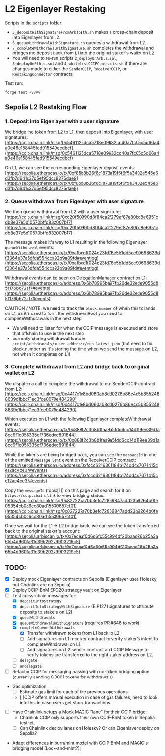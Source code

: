 # L2 Eigenlayer Restaking

Scripts in the `scripts` folder:
- `5_depositWithSignatureFromArbToEth.sh` makes a cross-chain deposit into Eigenlayer from L2.
- `6_queueWithdrawalWithSignature.sh` queues a withdrawal from L2.
- `7_completeWithdrawalWithSignature.sh` completes the withdrawal and bridges the deposit back from L1 into the original staker's wallet on L2.
- You will need to re-run scripts `2_deployOnArb.s.sol`, `3_deployOnEth.s.sol` and `4_whitelistCCIPContracts.sh` if there are changes made to either the `SenderCCIP`, `ReceiverCCIP`, or `RestakingConnector` contracts.

Test run:
```
forge test -vvvv
```


## Sepolia L2 Restaking Flow

### 1. Deposit into Eigenlayer with a user signature

We bridge the token from L2 to L1, then deposit into Eigenlayer, with user signatures:
[https://ccip.chain.link/msg/0x5461125dca5718e09632cc40a7fc05c5d66a4a0e46e158445fed915549ecdbcf](https://ccip.chain.link/msg/0x5461125dca5718e09632cc40a7fc05c5d66a4a0e46e158445fed915549ecdbcf)

On L1, we can see the corresponding Eigenlayer deposit events:
[https://sepolia.etherscan.io/tx/0xf85b8b26f6c1873a19f5f6f5a3402e545e6d3fb7d641c37d5ef95dcc8275dae9](https://sepolia.etherscan.io/tx/0xf85b8b26f6c1873a19f5f6f5a3402e545e6d3fb7d641c37d5ef95dcc8275dae9)


### 2. Queue withdrawal from Eigenlayer with user signature

We then queue withdrawal from L2 with a user signature:
[https://ccip.chain.link/msg/0xc20f50990d8f84ca2f279ef87e80bc8e6951cdb8e37e5d10570bffd832007b17](https://ccip.chain.link/msg/0xc20f50990d8f84ca2f279ef87e80bc8e6951cdb8e37e5d10570bffd832007b17)

The message makes it's way to L1 resulting in the following Eigenlayer `queueWithdrawal` events:
[https://sepolia.etherscan.io/tx/0xafbcdff024c23fd76e5b1dd5ce90698639df3364e37a6dfda554cca92b9a89fd#eventlog](https://sepolia.etherscan.io/tx/0xafbcdff024c23fd76e5b1dd5ce90698639df3364e37a6dfda554cca92b9a89fd#eventlog)

Withdrawal events can be seen on DelegationManager contract on L1:
[https://sepolia.etherscan.io/address/0x6b78995ba97fb26de32ede9055d85f176b672af7#events](https://sepolia.etherscan.io/address/0x6b78995ba97fb26de32ede9055d85f176b672af7#events)

CAUTION / NOTE: we need to track the `block.number` of when this tx lands on L1, as it's used to form the withdrawalRoot you need to completeWithdrawals in the next step.
- We will need to listen for when the CCIP message is executed and store that offchain to use in the next step
- currently storing withdrawalRoots in `script/withdrawals/<user_address>/run-latest.json` (but need to fix block.number as it's storing the time when we send the message on L2, not when it completes on L1)


### 3. Complete withdrawal from L2 and bridge back to original wallet on L2

We dispatch a call to complete the withdrawal to our SenderCCIP contract from L2:
[https://ccip.chain.link/msg/0x4417c1e8bd060ab8dd0276b86e4d5b8552488639c1bbc71ec3fce0079e484290](https://ccip.chain.link/msg/0x4417c1e8bd060ab8dd0276b86e4d5b8552488639c1bbc71ec3fce0079e484290)

Which executes on L1 with the following Eigenlayer completeWithdrawal events:
[https://sepolia.etherscan.io/tx/0x888f2c3b8b1faa9a5fdd6cc14d119ee39d1a8cc9f1c056335cf736edec891844](https://sepolia.etherscan.io/tx/0x888f2c3b8b1faa9a5fdd6cc14d119ee39d1a8cc9f1c056335cf736edec891844)


While the tokens are being bridged back, you can see the `messageId` in one of the emitted `Message Sent` event on the ReceiverCCIP contract:
[https://sepolia.etherscan.io/address/0xfccc6216301184b174dd4c7071415ce12ac4ce37#events](https://sepolia.etherscan.io/address/0xfccc6216301184b174dd4c7071415ce12ac4ce37#events)

Copy the `messageId` (topic[1]) on this page and search for it on `https://ccip.chain.link` to view  bridging status:
[https://ccip.chain.link/msg/0x827227a70b3efc72869847add23b9264b0fe05354cb0d6cc80ad15530657cf01](https://ccip.chain.link/msg/0x827227a70b3efc72869847add23b9264b0fe05354cb0d6cc80ad15530657cf01)

Once we wait for the L1 -> L2 bridge back, we can see the token transferred back to the original staker's account:
[https://sepolia.arbiscan.io/tx/0x7eceaf0d6c6fc55c994df20baad26b25a3a65b4d9601a31c39b29279903219c5](https://sepolia.arbiscan.io/tx/0x7eceaf0d6c6fc55c994df20baad26b25a3a65b4d9601a31c39b29279903219c5)



## TODO:
- [x] Deploy mock Eigenlayer contracts on Sepolia (Eigenlayer uses Holesky, but Chainlink are on Sepolia)
- [x] Deploy CCIP-BnM ERC20 strategy vault on Eigenlayer
- [ ] Test cross-chain messages for:
    - [x] `depositIntoStrategy`
    - [x] `depositIntoStrategyWithSignature` (EIP1271 signatures to attribute deposits to stakers on L2)
    - [x] `queueWithdrawals`
    - [x] `queueWithdrawalsWithSignature` ([requires PR #646 to work](https://github.com/Layr-Labs/eigenlayer-contracts/pull/676/files))
    - [x] `completeQueuedWithdrawals`
        - [x] Transfer withdrawn tokens from L1 back to L2
        - [ ] Add signatures on L1 receiver contract to verify staker's intent to completeWithdrawal on L1.
        - [ ] Add signatures on L2 sender contract and CCIP Message to verify tokens are transferred to the right staker address on L2.
    - [ ] `delegate`
    - [ ] `undelegate`
- [ ] Refactor CCIP for messaging passing with no-token bridging option (currently sending 0.0001 tokens for withdrawals)

- Gas optimization
    - [ ] Estimate gas limit for each of the previous operations
    - [ ]CCIP offers manual execution in case of gas failures, need to look into this in case users get stuck transactions.

- [ ] Have Chainlink setups a Mock MAGIC "lane" for their CCIP bridge:
    - Chainlink CCIP only supports their own CCIP-BnM token in Sepolia testnet.
    - [ ] Can Chainlink deploy lanes on Holesky? Or can Eigenlayer deploy on Sepolia?

- Adapt differences in burn/mint model with CCIP-BnM and MAGIC's bridging model (Lock-and-mint?);